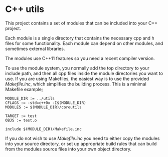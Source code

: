C++ utils
=========

This project contains a set of modules that can be included into your C++ project.

Each module is a single directory that contains the necessary cpp and h files for some functionality.
Each module can depend on other modules, and sometimes external libraries.

The modules use C++11 features so you need a recent compiler version.

To use the module system, you normally add the top directory to your include path, and then all cpp files inside
the module directories you want to use. If you are using Makefiles, the easiest way is to use the provided
*Makefile.inc*, which simplifies the building process. This is a minimal Makefile example;

	MODULE_DIR := ../utils
	CFLAGS := -std=c++0x -I$(MODULE_DIR)
	MODULES := $(MODULE_DIR)/coreutils

	TARGET := test
	OBJS := test.o

	include $(MODULE_DIR)/Makefile.inc

If you do not wish to use *Makefile.inc* you need to either copy the modules into your source directory, or
set up appropriate build rules that can build from the modules source files into your own object directory.
